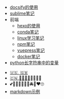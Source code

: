 <!-- docs/_sidebar.md -->

- [docsify的使用](/)
- [sublime笔记](sublime.md)
- 前端
  - [hexo的使用](收费1.md)
  - [conda笔记](conda.md)
  - [linux学习笔记](linux学习笔记.md)
  - [npm笔记](npm笔记.md)
  - [vuepress笔记](vuepress笔记.md)
  - [docker笔记](docker笔记.md)
- [python长字符串中的变量](/aabb.md)

* [:us:, :uk:](/)
* [:cn:,:100::tada::tada::tada:](/zh-cn/):tada::tada::tada::tada:
* 💕👠🍟🌯🥡🍧🛵🚔🚂❤🙄
* [markdown示例](markdown示例.md)

